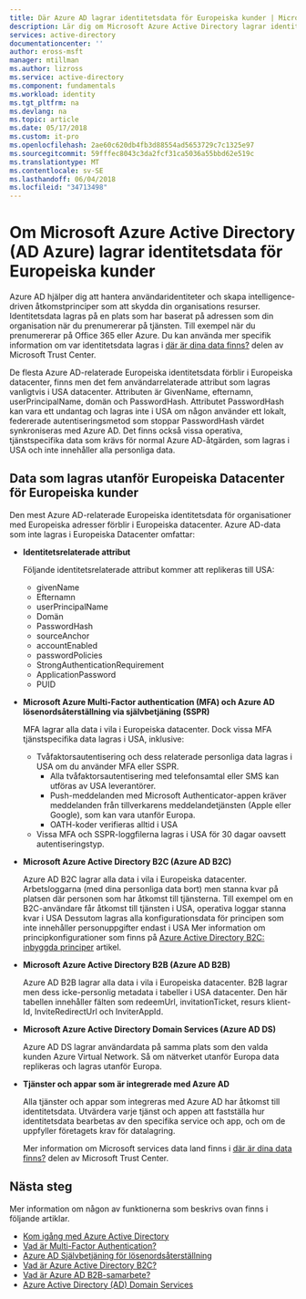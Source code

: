 ```yaml
---
title: Där Azure AD lagrar identitetsdata för Europeiska kunder | Microsoft Docs
description: Lär dig om Microsoft Azure Active Directory lagrar identitetsrelaterade data för dess europeiska kunder.
services: active-directory
documentationcenter: ''
author: eross-msft
manager: mtillman
ms.author: lizross
ms.service: active-directory
ms.component: fundamentals
ms.workload: identity
ms.tgt_pltfrm: na
ms.devlang: na
ms.topic: article
ms.date: 05/17/2018
ms.custom: it-pro
ms.openlocfilehash: 2ae60c620db4fb3d88554ad5653729c7c1325e97
ms.sourcegitcommit: 59fffec8043c3da2fcf31ca5036a55bbd62e519c
ms.translationtype: MT
ms.contentlocale: sv-SE
ms.lasthandoff: 06/04/2018
ms.locfileid: "34713498"
---
```

# <a name="where-does-microsoft-azure-active-directory-azure-ad-store-identity-data-for-european-customers"></a>Om Microsoft Azure Active Directory (AD Azure) lagrar identitetsdata för Europeiska kunder
Azure AD hjälper dig att hantera användaridentiteter och skapa intelligence-driven åtkomstprinciper som att skydda din organisations resurser. Identitetsdata lagras på en plats som har baserat på adressen som din organisation när du prenumererar på tjänsten. Till exempel när du prenumererar på Office 365 eller Azure. Du kan använda mer specifik information om var identitetsdata lagras i [där är dina data finns?](https://www.microsoft.com/en-us/trustcenter/privacy/where-your-data-is-located) delen av Microsoft Trust Center.

De flesta Azure AD-relaterade Europeiska identitetsdata förblir i Europeiska datacenter, finns men det fem användarrelaterade attribut som lagras vanligtvis i USA datacenter. Attributen är GivenName, efternamn, userPrincipalName, domän och PasswordHash. Attributet PasswordHash kan vara ett undantag och lagras inte i USA om någon använder ett lokalt, federerade autentiseringsmetod som stoppar PasswordHash värdet synkroniseras med Azure AD. Det finns också vissa operativa, tjänstspecifika data som krävs för normal Azure AD-åtgärden, som lagras i USA och inte innehåller alla personliga data.

## <a name="data-stored-outside-of-european-datacenters-for-european-customers"></a>Data som lagras utanför Europeiska Datacenter för Europeiska kunder

Den mest Azure AD-relaterade Europeiska identitetsdata för organisationer med Europeiska adresser förblir i Europeiska datacenter. Azure AD-data som inte lagras i Europeiska Datacenter omfattar:

- **Identitetsrelaterade attribut**

    Följande identitetsrelaterade attribut kommer att replikeras till USA:

    - givenName
    - Efternamn
    - userPrincipalName
    - Domän
    - PasswordHash
    - sourceAnchor
    - accountEnabled
    - passwordPolicies
    - StrongAuthenticationRequirement
    - ApplicationPassword
    - PUID

- **Microsoft Azure Multi-Factor authentication (MFA) och Azure AD lösenordsåterställning via självbetjäning (SSPR)**
    
    MFA lagrar alla data i vila i Europeiska datacenter. Dock vissa MFA tjänstspecifika data lagras i USA, inklusive:
    
    - Tvåfaktorsautentisering och dess relaterade personliga data lagras i USA om du använder MFA eller SSPR.
        - Alla tvåfaktorsautentisering med telefonsamtal eller SMS kan utföras av USA leverantörer.
        - Push-meddelanden med Microsoft Authenticator-appen kräver meddelanden från tillverkarens meddelandetjänsten (Apple eller Google), som kan vara utanför Europa.
        - OATH-koder verifieras alltid i USA 
    - Vissa MFA och SSPR-loggfilerna lagras i USA för 30 dagar oavsett autentiseringstyp.

- **Microsoft Azure Active Directory B2C (Azure AD B2C)**

    Azure AD B2C lagrar alla data i vila i Europeiska datacenter. Arbetsloggarna (med dina personliga data bort) men stanna kvar på platsen där personen som har åtkomst till tjänsterna. Till exempel om en B2C-användare får åtkomst till tjänsten i USA, operativa loggar stanna kvar i USA Dessutom lagras alla konfigurationsdata för principen som inte innehåller personuppgifter endast i USA Mer information om principkonfigurationer som finns på [Azure Active Directory B2C: inbyggda principer](https://docs.microsoft.com/en-us/azure/active-directory-b2c/active-directory-b2c-reference-policies) artikel.

- **Microsoft Azure Active Directory B2B (Azure AD B2B)** 
    
    Azure AD B2B lagrar alla data i vila i Europeiska datacenter. B2B lagrar men dess icke-personlig metadata i tabeller i USA datacenter. Den här tabellen innehåller fälten som redeemUrl, invitationTicket, resurs klient-Id, InviteRedirectUrl och InviterAppId.

- **Microsoft Azure Active Directory Domain Services (Azure AD DS)**

    Azure AD DS lagrar användardata på samma plats som den valda kunden Azure Virtual Network. Så om nätverket utanför Europa data replikeras och lagras utanför Europa.

- **Tjänster och appar som är integrerade med Azure AD**

    Alla tjänster och appar som integreras med Azure AD har åtkomst till identitetsdata. Utvärdera varje tjänst och appen att fastställa hur identitetsdata bearbetas av den specifika service och app, och om de uppfyller företagets krav för datalagring.

    Mer information om Microsoft services data land finns i [där är dina data finns?](https://www.microsoft.com/en-us/trustcenter/privacy/where-your-data-is-located) delen av Microsoft Trust Center.

## <a name="next-steps"></a>Nästa steg
Mer information om någon av funktionerna som beskrivs ovan finns i följande artiklar.
- [Kom igång med Azure Active Directory](get-started-azure-ad.md)
- [Vad är Multi-Factor Authentication?](https://docs.microsoft.com/en-us/azure/active-directory/authentication/multi-factor-authentication)
- [Azure AD Självbetjäning för lösenordsåterställning](https://docs.microsoft.com/en-us/azure/active-directory/authentication/active-directory-passwords-overview)
- [Vad är Azure Active Directory B2C?](https://docs.microsoft.com/en-us/azure/active-directory-b2c/active-directory-b2c-overview)
- [Vad är Azure AD B2B-samarbete?](https://docs.microsoft.com/en-us/azure/active-directory/active-directory-b2b-what-is-azure-ad-b2b)
- [Azure Active Directory (AD) Domain Services](https://docs.microsoft.com/en-us/azure/active-directory-domain-services/active-directory-ds-overview)
